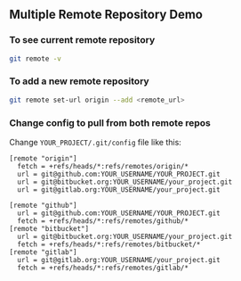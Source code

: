 ## Multiple Remote Repository Demo

### To see current remote repository

```bash
git remote -v
```

### To add a new remote repository

```bash
git remote set-url origin --add <remote_url>
```

### Change config to pull from both remote repos

Change `YOUR_PROJECT/.git/config` file like this:

```
[remote "origin"]
  fetch = +refs/heads/*:refs/remotes/origin/*
  url = git@github.com:YOUR_USERNAME/YOUR_PROJECT.git
  url = git@bitbucket.org:YOUR_USERNAME/your_project.git
  url = git@gitlab.org:YOUR_USERNAME/your_project.git

[remote "github"]
  url = git@github.com:YOUR_USERNAME/YOUR_PROJECT.git
  fetch = +refs/heads/*:refs/remotes/github/*
[remote "bitbucket"]
  url = git@bitbucket.org:YOUR_USERNAME/your_project.git
  fetch = +refs/heads/*:refs/remotes/bitbucket/*
[remote "gitlab"]
  url = git@gitlab.org:YOUR_USERNAME/your_project.git
  fetch = +refs/heads/*:refs/remotes/gitlab/*
```
